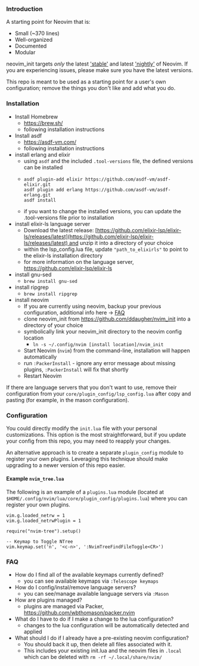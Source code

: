 ### Introduction

A starting point for Neovim that is:

* Small (~370 lines)
* Well-organized
* Documented
* Modular

neovim_init targets *only* the latest ['stable'](https://github.com/neovim/neovim/releases/tag/stable) and latest ['nightly'](https://github.com/neovim/neovim/releases/tag/nightly) of Neovim. If you are experiencing issues, please make sure you have the latest versions.

This repo is meant to be used as a starting point for a user's own configuration; remove the things you don't like and add what you do.

### Installation

* Install Homebrew
  * https://brew.sh/
  * following installation instructions
* Install asdf
  * https://asdf-vm.com/
  * following installation instructions
* install erlang and elixir
  * using `asdf` and the included `.tool-versions` file, the defined versions can be installed
  * ```
    asdf plugin-add elixir https://github.com/asdf-vm/asdf-elixir.git
    asdf plugin add erlang https://github.com/asdf-vm/asdf-erlang.git
    asdf install
    ```
  * if you want to change the installed versions, you can update the .tool-versions file prior to installation
* install elixir-ls language server
  * Download the latest release: [https://github.com/elixir-lsp/elixir-ls/releases/latest](https://github.com/elixir-lsp/elixir-ls/releases/latest) and unzip it into a directory of your choice
  * within the lsp_config.lua file, update `"path_to_elixirls"` to point to the elixir-ls installation directory
  * for more information on the language server, https://github.com/elixir-lsp/elixir-ls
* install gnu-sed
  * ```brew install gnu-sed```
* install ripgrep
  * ```brew install ripgrep```
* install neovim
  * If you are currently using neovim, backup your previous configuration, additional info here -> [FAQ](#faq)
  * clone neovim_init from https://github.com/ddaugher/nvim_init into a directory of your choice
  * symbolically link your neovim_init directory to the neovim config location
    * ```ln -s ~/.config/nvim [install location]/nvim_init```
  * Start Neovim (`nvim`) from the command-line, installation will happen automatically
  * run `:PackerInstall` - ignore any error message about missing plugins, `:PackerInstall` will fix that shortly
  * Restart Neovim

If there are language servers that you don't want to use, remove their configuration from your `core/plugin_config/lsp_config.lua` after copy and pasting (for example, in the mason configuration).

### Configuration

You could directly modify the `init.lua` file with your personal customizations. This option is the most straightforward, but if you update your config from this repo, you may need to reapply your changes.

An alternative approach is to create a separate `plugin_config` module to register your own plugins. Leveraging this technique should make upgrading to a newer version of this repo easier.

#### Example `nvim_tree.lua`

The following is an example of a `plugins.lua` module (located at `$HOME/.config/nvim/lua/core/plugin_config/plugins.lua`) where you can register your own plugins.

```
vim.g.loaded_netrw = 1
vim.g.loaded_netrwPlugin = 1

require("nvim-tree").setup()

-- Keymap to Toggle NTree
vim.keymap.set('n', '<c-n>', ':NvimTreeFindFileToggle<CR>')
```

### FAQ
  * How do I find all of the available keymaps currently defined?
    * you can see available keymaps via ```:Telescope keymaps```
  * How do I config/instal/remove language servers?
    * you can see/manage available language servers via ```:Mason```
  * How are plugins managed?
    * plugins are managed via Packer, https://github.com/wbthomason/packer.nvim
  * What do I have to do if I make a change to the lua configuration?
    * changes to the lua configuration will be automatically detected and applied
  * What should I do if I already have a pre-existing neovim configuration?
     * You should back it up, then delete all files associated with it.
     * This includes your existing init.lua and the neovim files in `.local` which can be deleted with `rm -rf ~/.local/share/nvim/`
